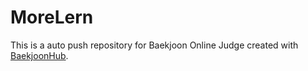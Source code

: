 # MoreLern
This is a auto push repository for Baekjoon Online Judge created with [BaekjoonHub](https://github.com/BaekjoonHub/BaekjoonHub).
